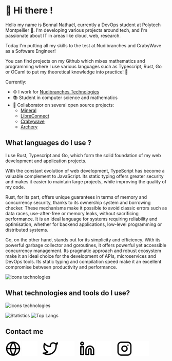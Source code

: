 <link rel="stylesheet" href="https://cdn.jsdelivr.net/gh/devicons/devicon@v2.14.0/devicon.min.css">

# 👋 Hi there !
Hello my name is Bonnal Nathaël, currently a DevOps student at Polytech Montpellier 🌟. I'm developing various projects around tech, and I'm passionate about IT in areas like cloud, web, research. 

Today I'm putting all my skills to the test at Nudibranches and CrabyWave as a Software Engineer!

You can find projects on my Github which mixes mathematics and programming where I use various languages such as Typescript, Rust, Go or OCaml to put my theoretical knowledge into practice! 🚀

Currently:
- ⚙️ I work for [Nudibranches Technologies](https://nudibranches.tech)
- 📚 Student in computer science and mathematics
- 🚀 Collaborator on several open source projects:
  - [Mineral](https://github.com/mineral-dart)
  - [LibreConnect](https://github.com/libreconnect)
  - [Crabywave](https://github.com/crabywave-inc)
  - [Archery](https://github.com/archery-progress)


## What languages do I use ?
I use Rust, Typescript and Go, which form the solid foundation of my web development and application projects. 

With the constant evolution of web development, TypeScript has become a valuable complement to JavaScript. Its static typing offers greater security and makes it easier to maintain large projects, while improving the quality of my code.

Rust, for its part, offers unique guarantees in terms of memory and concurrency security, thanks to its ownership system and borrowing checker. These mechanisms make it possible to avoid classic errors such as data races, use-after-free or memory leaks, without sacrificing performance. It is an ideal language for systems requiring reliability and optimisation, whether for backend applications, low-level programming or distributed systems.

Go, on the other hand, stands out for its simplicity and efficiency. With its powerful garbage collector and goroutines, it offers powerful yet accessible concurrency management. Its pragmatic approach and robust ecosystem make it an ideal choice for the development of APIs, microservices and DevOps tools. Its static typing and compilation speed make it an excellent compromise between productivity and performance.

![icons technologies](https://skillicons.dev/icons?i=rust,ts,go)

## What technologies and tools do I use?
![icons technologies](https://skillicons.dev/icons?i=scss,tailwind,nodejs,adonis,react,kafka,rabbitmq,redis,docker,kubernetes,git,postgres,gcp&perline=9)

![Statistics](https://github-readme-stats.vercel.app/api?username=NathaelB&show_icons=true&count_private=true)
![Top Langs](https://github-readme-stats.vercel.app/api/top-langs/?username=NathaelB&layout=compact)

## Contact me

[![img_contact](./img/globe-light.svg)](https://leadcode.fr#gh-light-mode-only)
[![img_contact](./img/globe-dark.svg)](https://leadcode.fr#gh-dark-mode-only)
&nbsp;&nbsp;
[![img_contact](./img/twitter-light.svg)](https://twitter.com/NathaelBonnal#gh-light-mode-only)
[![img_contact](./img/twitter-dark.svg)](https://twitter.com/NathaelBonnal#gh-dark-mode-only)
&nbsp;&nbsp;
[![img_contact](./img/linkedin-light.svg)](https://www.linkedin.com/in/nathael-bonnal#gh-light-mode-only)
[![img_contact](./img/linkedin-dark.svg)](https://www.linkedin.com/in/nathael-bonnal#gh-dark-mode-only)
&nbsp;&nbsp;
[![img_contact](./img/instagram-light.svg)](https://www.instagram.com/nathael.bnl#gh-light-mode-only)
[![img_contact](./img/instagram-dark.svg)](https://www.instagram.com/nathael.bnl#gh-dark-mode-only)
